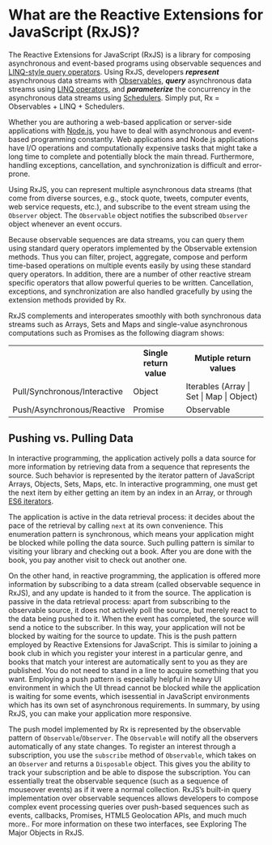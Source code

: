 # What are the Reactive Extensions for JavaScript (RxJS)? #

The Reactive Extensions for JavaScript (RxJS) is a library for composing asynchronous and event-based programs using observable sequences and [LINQ-style query operators](http://en.wikipedia.org/wiki/LINQ). Using RxJS, developers *__represent__* asynchronous data streams with [Observables](https://github.com/Reactive-Extensions/RxJS/blob/master/doc/api/core/observable.md), *__query__* asynchronous data streams using [LINQ operators](http://msdn.microsoft.com/en-us/library/hh242983.aspx), and *__parameterize__* the concurrency in the asynchronous data streams using [Schedulers](http://msdn.microsoft.com/en-us/library/hh242963.aspx). Simply put, Rx = Observables + LINQ + Schedulers.

Whether you are authoring a web-based application or server-side applications with [Node.js](http://nodejs.org), you have to deal with asynchronous and event-based programming constantly. Web applications and Node.js applications have I/O operations and computationally expensive tasks that might take a long time to complete and potentially block the main thread. Furthermore, handling exceptions, cancellation, and synchronization is difficult and error-prone.

Using RxJS, you can represent multiple asynchronous data streams (that come from diverse sources, e.g., stock quote, tweets, computer events, web service requests, etc.), and subscribe to the event stream using the `Observer` object. The `Observable` object notifies the subscribed `Observer` object whenever an event occurs.

Because observable sequences are data streams, you can query them using standard query operators implemented by the Observable extension methods. Thus you can filter, project, aggregate, compose and perform time-based operations on multiple events easily by using these standard query operators. In addition, there are a number of other reactive stream specific operators that allow powerful queries to be written.  Cancellation, exceptions, and synchronization are also handled gracefully by using the extension methods provided by Rx.

RxJS complements and interoperates smoothly with both synchronous data streams such as Arrays, Sets and Maps and single-value asynchronous computations such as Promises as the following diagram shows:
  	
<table>
   <th></th><th>Single return value</th><th>Mutiple return values</th>
   <tr>
      <td>Pull/Synchronous/Interactive</td>
      <td>Object</td>
      <td>Iterables (Array | Set | Map | Object)</td>
   </tr>
   <tr>
      <td>Push/Asynchronous/Reactive</td>
      <td>Promise</td>
      <td>Observable</td>
   </tr>
</table>

## Pushing vs. Pulling Data ##

In interactive programming, the application actively polls a data source for more information by retrieving data from a sequence that represents the source. Such behavior is represented by the iterator pattern of JavaScript Arrays, Objects, Sets, Maps, etc. In interactive programming, one must get the next item by either getting an item by an index in an Array, or through [ES6 iterators](http://wiki.ecmascript.org/doku.php?id=harmony:iterators).

The application is active in the data retrieval process: it decides about the pace of the retrieval by calling `next` at its own convenience. This enumeration pattern is synchronous, which means your application might be blocked while polling the data source. Such pulling pattern is similar to visiting your library and checking out a book. After you are done with the book, you pay another visit to check out another one.

On the other hand, in reactive programming, the application is offered more information by subscribing to a data stream (called observable sequence in RxJS), and any update is handed to it from the source. The application is passive in the data retrieval process: apart from subscribing to the observable source, it does not actively poll the source, but merely react to the data being pushed to it. When the event has completed, the source will send a notice to the subscriber. In this way, your application will not be blocked by waiting for the source to update.
This is the push pattern employed by Reactive Extensions for JavaScript. This is similar to joining a book club in which you register your interest in a particular genre, and books that match your interest are automatically sent to you as they are published. You do not need to stand in a line to acquire something that you want. Employing a push pattern is especially helpful in heavy UI environment in which the UI thread cannot be blocked while the application is waiting for some events, which isessential in JavaScript environments which has its own set of asynchronous requirements. In summary, by using RxJS, you can make your application more responsive.

The push model implemented by Rx is represented by the observable pattern of `Observable`/`Observer`. The `Observable` will notify all the observers automatically of any state changes. To register an interest through a subscription, you use the `subscribe` method of `Observable`, which takes on an `Observer` and returns a `Disposable` object. This gives you the ability to track your subscription and be able to dispose the subscription. You can essentially treat the observable sequence (such as a sequence of mouseover events) as if it were a normal collection. RxJS’s built-in query implementation over observable sequences allows developers to compose complex event processing queries over push-based sequences such as events, callbacks, Promises,  HTML5 Geolocation APIs, and much much more.. For more information on these two interfaces, see Exploring The Major Objects in RxJS.

